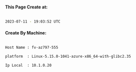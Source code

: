 
   
#### This Page Create at:

```bash

2023-07-11 - 19:03:52 UTC

```

#### Create By Machine:

```bash

Host Name : fv-az797-555

platform  : Linux-5.15.0-1041-azure-x86_64-with-glibc2.35

Ip Local  : 10.1.0.20

```

